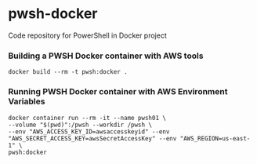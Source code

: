 # pwsh-docker
Code repository for PowerShell in Docker project

### Building a PWSH Docker container with AWS tools
```
docker build --rm -t pwsh:docker .
```

### Running PWSH Docker container with AWS Environment Variables
```
docker container run --rm -it --name pwsh01 \
--volume "$(pwd)":/pwsh --workdir /pwsh \
--env "AWS_ACCESS_KEY_ID=awsaccesskeyid" --env "AWS_SECRET_ACCESS_KEY=awsSecretAccessKey" --env "AWS_REGION=us-east-1" \
pwsh:docker
 ```